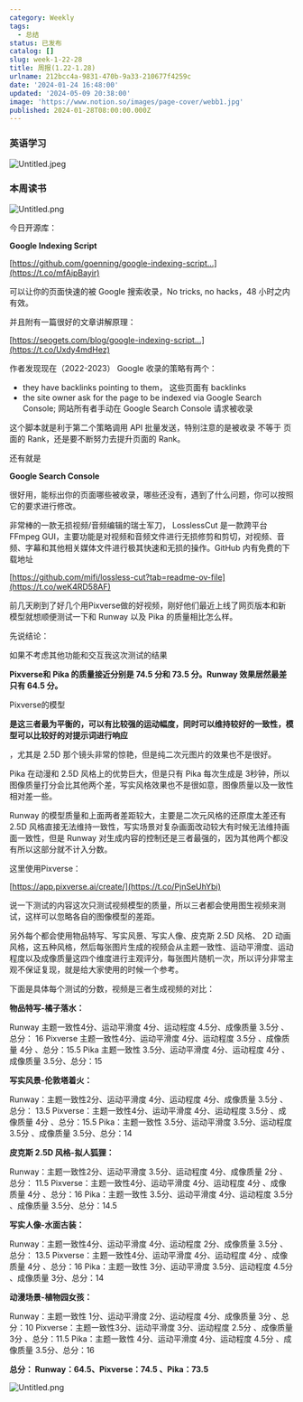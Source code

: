 ```yaml
---
category: Weekly
tags:
  - 总结
status: 已发布
catalog: []
slug: week-1-22-28
title: 周报(1.22-1.28)
urlname: 212bcc4a-9831-470b-9a33-210677f4259c
date: '2024-01-24 16:48:00'
updated: '2024-05-09 20:38:00'
image: 'https://www.notion.so/images/page-cover/webb1.jpg'
published: 2024-01-28T08:00:00.000Z
---
```


### 英语学习


![Untitled.jpeg](https://prod-files-secure.s3.us-west-2.amazonaws.com/5d24fe63-e567-4804-86f9-9fdc62e13082/13f89310-e18e-4344-b5f8-95c58ff07f1e/Untitled.jpeg?X-Amz-Algorithm=AWS4-HMAC-SHA256&X-Amz-Content-Sha256=UNSIGNED-PAYLOAD&X-Amz-Credential=ASIAZI2LB4662EGPMGJY%2F20250207%2Fus-west-2%2Fs3%2Faws4_request&X-Amz-Date=20250207T053655Z&X-Amz-Expires=3600&X-Amz-Security-Token=IQoJb3JpZ2luX2VjEFUaCXVzLXdlc3QtMiJHMEUCIQDpR2DL0u424vfSGKdK%2FSJUXrHuJEKhi5ONpjBdlnn%2FjgIgOTXwrSx5TWNFXoT7pLunQrWuvjNdQMplYz%2BMSKBEce0q%2FwMIbhAAGgw2Mzc0MjMxODM4MDUiDKrqb%2BEPNthtlAWHCCrcA51%2FGnMQRNv7%2BDTJHYNxl6skJY6DBQLrHcPayvRdJhO7ZbrPEGbXJdaGfdC87Uumq6ZSixSvHt%2BMLWLZwDqXsn5KTh0cF%2BlSAgoxxBVanNFIZsmP9BmMS9%2BTb3uqj4f5flAc7jyvxKhOqFvKntaoxBNTgeJZfM8QFjL2I6WeVMI5ClgX9pUzKW7L9gJcMYnUBgB8y2pVHHT2pOhLtfkaTbjsEYtu4LwxYZJ4ahuvcC9tm1oK5el4E1Df%2FnW3rivMIGBgjoUynXOTFMstY%2Bgnu5SVwSts6b4T5gICEF3Lat%2FOeNHvJk7Ke9mJokJwkZsb4q%2FgT1iaFvnfogG86Lhz8UijZyXej1JVfSQHgsa%2BkV3WMrRWvikQaYjUFnN0PoG7hRhx2on6M%2BnhmZlGsoGR3C2rkH6oGz6LTW7opIoWOxaFflTN8ymUbTbtg6a5d4Sdefk7wH%2FzpcubGlwffYSF3XIimNE%2FcPXNcWCtfF%2Fc3jQau6aILWd0OqyBW7KspioiPDlwA9CrX8H4m5vHF3EYrFWbZ3aK4h4ZVLALbbdKNFDtVWQPOiVgP74o%2Bj4HBbx9N40ubFG%2FpyrPdIS%2BMhWjJJfG%2B19MgsW7b79l9Vv6RxzV0f4slolzjlNZhbN8MNailr0GOqUBbkVy2jGEJRgp1IDYRehOz5UhbzYk9xNEBwc8YS1xFgDRxSYf2GhpiJJsp3%2FGbm3JbiYyqwsy%2FtSRpNvyMh8e33JLyb6rTu9nPLLQGsdSMJNMvYrqlOC73rsmfEilyODtzFeBT3CXjk0HhHS6fsmRwCU91ATGmLNUdWMZ7LYconsX6rmbFRRdu53pdnVDXWrG4taK1n9kF%2F5LVjoAHuIYJ2NREOvM&X-Amz-Signature=9f717297af32a56c12ed68ef62ad56f24da90bc945fb3e18c73c6d8ff2e55744&X-Amz-SignedHeaders=host&x-id=GetObject)


### 本周读书


![Untitled.png](https://prod-files-secure.s3.us-west-2.amazonaws.com/5d24fe63-e567-4804-86f9-9fdc62e13082/4230a01f-03e6-45a7-9f78-5892b7e77e85/Untitled.png?X-Amz-Algorithm=AWS4-HMAC-SHA256&X-Amz-Content-Sha256=UNSIGNED-PAYLOAD&X-Amz-Credential=ASIAZI2LB4662EGPMGJY%2F20250207%2Fus-west-2%2Fs3%2Faws4_request&X-Amz-Date=20250207T053655Z&X-Amz-Expires=3600&X-Amz-Security-Token=IQoJb3JpZ2luX2VjEFUaCXVzLXdlc3QtMiJHMEUCIQDpR2DL0u424vfSGKdK%2FSJUXrHuJEKhi5ONpjBdlnn%2FjgIgOTXwrSx5TWNFXoT7pLunQrWuvjNdQMplYz%2BMSKBEce0q%2FwMIbhAAGgw2Mzc0MjMxODM4MDUiDKrqb%2BEPNthtlAWHCCrcA51%2FGnMQRNv7%2BDTJHYNxl6skJY6DBQLrHcPayvRdJhO7ZbrPEGbXJdaGfdC87Uumq6ZSixSvHt%2BMLWLZwDqXsn5KTh0cF%2BlSAgoxxBVanNFIZsmP9BmMS9%2BTb3uqj4f5flAc7jyvxKhOqFvKntaoxBNTgeJZfM8QFjL2I6WeVMI5ClgX9pUzKW7L9gJcMYnUBgB8y2pVHHT2pOhLtfkaTbjsEYtu4LwxYZJ4ahuvcC9tm1oK5el4E1Df%2FnW3rivMIGBgjoUynXOTFMstY%2Bgnu5SVwSts6b4T5gICEF3Lat%2FOeNHvJk7Ke9mJokJwkZsb4q%2FgT1iaFvnfogG86Lhz8UijZyXej1JVfSQHgsa%2BkV3WMrRWvikQaYjUFnN0PoG7hRhx2on6M%2BnhmZlGsoGR3C2rkH6oGz6LTW7opIoWOxaFflTN8ymUbTbtg6a5d4Sdefk7wH%2FzpcubGlwffYSF3XIimNE%2FcPXNcWCtfF%2Fc3jQau6aILWd0OqyBW7KspioiPDlwA9CrX8H4m5vHF3EYrFWbZ3aK4h4ZVLALbbdKNFDtVWQPOiVgP74o%2Bj4HBbx9N40ubFG%2FpyrPdIS%2BMhWjJJfG%2B19MgsW7b79l9Vv6RxzV0f4slolzjlNZhbN8MNailr0GOqUBbkVy2jGEJRgp1IDYRehOz5UhbzYk9xNEBwc8YS1xFgDRxSYf2GhpiJJsp3%2FGbm3JbiYyqwsy%2FtSRpNvyMh8e33JLyb6rTu9nPLLQGsdSMJNMvYrqlOC73rsmfEilyODtzFeBT3CXjk0HhHS6fsmRwCU91ATGmLNUdWMZ7LYconsX6rmbFRRdu53pdnVDXWrG4taK1n9kF%2F5LVjoAHuIYJ2NREOvM&X-Amz-Signature=2a41d5e6f8facaf795839ebe3f621d63de9546b52ee2116eb1809ba03aa3dae7&X-Amz-SignedHeaders=host&x-id=GetObject)


今日开源库：


**Google Indexing Script**


[https://github.com/goenning/google-indexing-script…](https://t.co/mfAipBayir)


可以让你的页面快速的被 Google 搜索收录，No tricks, no hacks，48 小时之内有效。

并且附有一篇很好的文章讲解原理：


[https://seogets.com/blog/google-indexing-script…](https://t.co/Uxdy4mdHez)


作者发现现在（2022-2023） Google 收录的策略有两个：

- they have backlinks pointing to them， 这些页面有 backlinks
- the site owner ask for the page to be indexed via Google Search Console; 网站所有者手动在 Google Search Console 请求被收录

这个脚本就是利于第二个策略调用 API 批量发送，特别注意的是被收录 不等于 页面的 Rank，还是要不断努力去提升页面的 Rank。

还有就是


**Google Search Console**


很好用，能标出你的页面哪些被收录，哪些还没有，遇到了什么问题，你可以按照它的要求进行修改。


非常棒的一款无损视频/音频编辑的瑞士军刀， LosslessCut 是一款跨平台 FFmpeg GUI，主要功能是对视频和音频文件进行无损修剪和剪切，对视频、音频、字幕和其他相关媒体文件进行极其快速和无损的操作。GitHub 内有免费的下载地址


[https://github.com/mifi/lossless-cut?tab=readme-ov-file](https://t.co/weK4RD58AF)


前几天刷到了好几个用Pixverse做的好视频，刚好他们最近上线了网页版本和新模型就想顺便测试一下和 Runway 以及 Pika 的质量相比怎么样。

先说结论：

如果不考虑其他功能和交互我这次测试的结果


**Pixverse和 Pika 的质量接近分别是 74.5 分和 73.5 分。Runway 效果居然最差只有 64.5 分。**


Pixverse的模型


**是这三者最为平衡的，可以有比较强的运动幅度，同时可以维持较好的一致性，模型可以比较好的对提示词进行响应**


，尤其是 2.5D 那个镜头非常的惊艳，但是纯二次元图片的效果也不是很好。

Pika 在动漫和 2.5D 风格上的优势巨大，但是只有 Pika 每次生成是 3秒钟，所以图像质量打分会比其他两个差，写实风格效果也不是很如意，图像质量以及一致性相对差一些。

Runway 的模型质量和上面两者差距较大，主要是二次元风格的还原度太差还有 2.5D 风格直接无法维持一致性，写实场景对复杂画面改动较大有时候无法维持画面一致性，但是 Runway 对生成内容的控制还是三者最强的，因为其他两个都没有所以这部分就不计入分数。

这里使用Pixverse：


[https://app.pixverse.ai/create/](https://t.co/PjnSeUhYbi)


说一下测试的内容这次只测试视频模型的质量，所以三者都会使用图生视频来测试，这样可以忽略各自的图像模型的差距。

另外每个都会使用物品特写、写实风景、写实人像、皮克斯 2.5D 风格、 2D 动画风格，这五种风格，然后每张图片生成的视频会从主题一致性、运动平滑度、运动程度以及成像质量这四个维度进行主观评分，每张图片随机一次，所以评分非常主观不保证复现，就是给大家使用的时候一个参考。

下面是具体每个测试的分数，视频是三者生成视频的对比：


**物品特写-橘子落水：**


Runway   主题一致性4分、运动平滑度 4分、运动程度 4.5分、成像质量 3.5分 、总分： 16
Pixverse 主题一致性4分、运动平滑度 4分、运动程度 3.5分 、成像质量 4分 、总分：15.5
Pika 主题一致性 3.5分、运动平滑度 4分、运动程度 4分 、成像质量 3.5分、总分：15


**写实风景-伦敦塔着火：**


Runway：主题一致性2分、运动平滑度 4分、运动程度 4分、成像质量 3.5分 、总分： 13.5
Pixverse：主题一致性4分、运动平滑度 4分、运动程度 3.5分 、成像质量 4分 、总分：15.5
Pika：主题一致性 3.5分、运动平滑度 3.5分、运动程度 3.5分 、成像质量 3.5分、总分：14


**皮克斯 2.5D 风格-拟人狐狸：**


Runway：主题一致性2分、运动平滑度 3.5分、运动程度 4分、成像质量 2分 、总分： 11.5
Pixverse：主题一致性4分、运动平滑度 4分、运动程度 4分 、成像质量 4分 、总分：16
Pika：主题一致性 3.5分、运动平滑度 4分、运动程度 3.5分 、成像质量 3.5分、总分：14.5


**写实人像-水面古装：**


Runway：主题一致性4分、运动平滑度 4分、运动程度 2分、成像质量 3.5分 、总分： 13.5
Pixverse：主题一致性4分、运动平滑度 4分、运动程度 4分 、成像质量 4分 、总分：16
Pika：主题一致性 3分、运动平滑度 3.5分、运动程度 4.5分 、成像质量 3分、总分：14


**动漫场景-植物园女孩：**


Runway：主题一致性 1分、运动平滑度 2分、运动程度 4分、成像质量 3分 、总分：10
Pixverse：主题一致性3分、运动平滑度 3分、运动程度 2.5分 、成像质量 3分 、总分：11.5
Pika：主题一致性 4分、运动平滑度 4分、运动程度 4.5分 、成像质量 3.5分、总分：16


**总分： Runway：64.5、Pixverse：74.5 、Pika：73.5**


![Untitled.png](https://prod-files-secure.s3.us-west-2.amazonaws.com/5d24fe63-e567-4804-86f9-9fdc62e13082/8e04e5ad-2b05-4144-8058-53bf010acfd3/Untitled.png?X-Amz-Algorithm=AWS4-HMAC-SHA256&X-Amz-Content-Sha256=UNSIGNED-PAYLOAD&X-Amz-Credential=ASIAZI2LB4662EGPMGJY%2F20250207%2Fus-west-2%2Fs3%2Faws4_request&X-Amz-Date=20250207T053655Z&X-Amz-Expires=3600&X-Amz-Security-Token=IQoJb3JpZ2luX2VjEFUaCXVzLXdlc3QtMiJHMEUCIQDpR2DL0u424vfSGKdK%2FSJUXrHuJEKhi5ONpjBdlnn%2FjgIgOTXwrSx5TWNFXoT7pLunQrWuvjNdQMplYz%2BMSKBEce0q%2FwMIbhAAGgw2Mzc0MjMxODM4MDUiDKrqb%2BEPNthtlAWHCCrcA51%2FGnMQRNv7%2BDTJHYNxl6skJY6DBQLrHcPayvRdJhO7ZbrPEGbXJdaGfdC87Uumq6ZSixSvHt%2BMLWLZwDqXsn5KTh0cF%2BlSAgoxxBVanNFIZsmP9BmMS9%2BTb3uqj4f5flAc7jyvxKhOqFvKntaoxBNTgeJZfM8QFjL2I6WeVMI5ClgX9pUzKW7L9gJcMYnUBgB8y2pVHHT2pOhLtfkaTbjsEYtu4LwxYZJ4ahuvcC9tm1oK5el4E1Df%2FnW3rivMIGBgjoUynXOTFMstY%2Bgnu5SVwSts6b4T5gICEF3Lat%2FOeNHvJk7Ke9mJokJwkZsb4q%2FgT1iaFvnfogG86Lhz8UijZyXej1JVfSQHgsa%2BkV3WMrRWvikQaYjUFnN0PoG7hRhx2on6M%2BnhmZlGsoGR3C2rkH6oGz6LTW7opIoWOxaFflTN8ymUbTbtg6a5d4Sdefk7wH%2FzpcubGlwffYSF3XIimNE%2FcPXNcWCtfF%2Fc3jQau6aILWd0OqyBW7KspioiPDlwA9CrX8H4m5vHF3EYrFWbZ3aK4h4ZVLALbbdKNFDtVWQPOiVgP74o%2Bj4HBbx9N40ubFG%2FpyrPdIS%2BMhWjJJfG%2B19MgsW7b79l9Vv6RxzV0f4slolzjlNZhbN8MNailr0GOqUBbkVy2jGEJRgp1IDYRehOz5UhbzYk9xNEBwc8YS1xFgDRxSYf2GhpiJJsp3%2FGbm3JbiYyqwsy%2FtSRpNvyMh8e33JLyb6rTu9nPLLQGsdSMJNMvYrqlOC73rsmfEilyODtzFeBT3CXjk0HhHS6fsmRwCU91ATGmLNUdWMZ7LYconsX6rmbFRRdu53pdnVDXWrG4taK1n9kF%2F5LVjoAHuIYJ2NREOvM&X-Amz-Signature=02aee78b53fb9658c775d4cfd642ac8c41a7f0d40c70f85ca3f4b9f9567c3740&X-Amz-SignedHeaders=host&x-id=GetObject)

